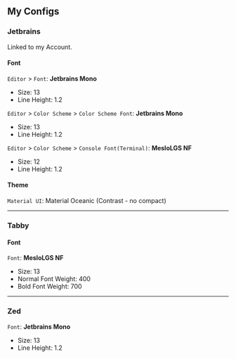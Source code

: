 ## My Configs

### Jetbrains
Linked to my Account.
#### Font
`Editor` > `Font`: **Jetbrains Mono**
 - Size: 13
 - Line Height: 1.2

`Editor` > `Color Scheme` > `Color Scheme Font`: **Jetbrains Mono**
  - Size: 13
  - Line Height: 1.2

`Editor` > `Color Scheme` > `Console Font(Terminal)`: **MesloLGS NF**
 - Size: 12
 - Line Height: 1.2

#### Theme
`Material UI`: Material Oceanic (Contrast - no compact)

---

### Tabby
#### Font
`Font`: **MesloLGS NF**
- Size: 13
- Normal Font Weight: 400
- Bold Font Weight: 700

---

### Zed
`Font`: **Jetbrains Mono**
- Size: 13
- Line Height: 1.2
